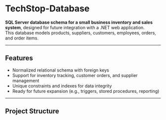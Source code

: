 # TechStop-Database

**SQL Server database schema for a small business inventory and sales system**, designed for future integration with a .NET web application.  
This database models products, suppliers, customers, employees, orders, and order items.

---

## Features
- Normalized relational schema with foreign keys
- Support for inventory tracking, customer orders, and supplier management
- Unique constraints and indexes for data integrity
- Ready for future expansion (e.g., triggers, stored procedures, reporting)

---

## Project Structure

